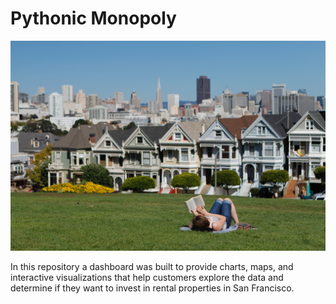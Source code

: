 # Pythonic Monopoly

![San Francisco Park Reading](Images/san-francisco-park-reading.jpg)

In this repository a dashboard was built to provide charts, maps, and interactive visualizations that help customers explore the data and determine if they want to invest in rental properties in San Francisco.